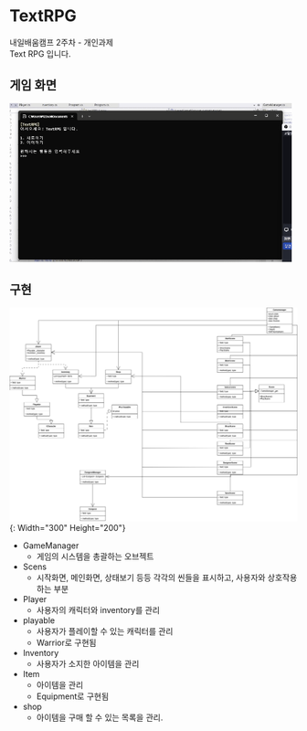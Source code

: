# TextRPG
내일배움캠프 2주차 - 개인과제  
Text RPG 입니다.

## 게임 화면
![gif](Assets/0924%20(1).gif)

## 구현
![image](Assets/UML이었던것.png){: Width="300" Height="200"}  
- GameManager
    - 게임의 시스템을 총괄하는 오브젝트
- Scens
    - 시작화면, 메인화면, 상태보기 등등 각각의 씬들을 표시하고, 사용자와 상호작용하는 부분
- Player
    - 사용자의 캐릭터와 inventory를 관리
- playable
    - 사용자가 플레이할 수 있는 캐릭터를 관리
    - Warrior로 구현됨
- Inventory 
    - 사용자가 소지한 아이템을 관리
- Item
    - 아이템을 관리
    - Equipment로 구현됨
- shop
    - 아이템을 구매 할 수 있는 목록을 관리.